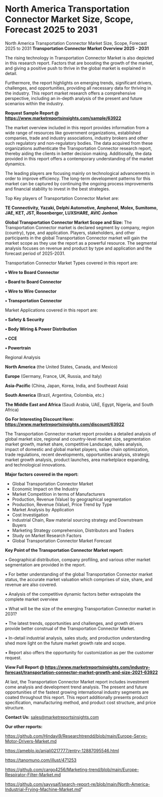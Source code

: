 # North America Transportation Connector Market Size, Scope, Forecast 2025 to 2031
North America Transportation Connector Market Size, Scope, Forecast 2025 to 2031
<Strong> Transportation Connector Market Overview 2025 - 2031</strong>

The rising technology in Transportation Connector Market is also depicted in this research report. Factors that are boosting the growth of the market, and giving a positive push to thrive in the global market is explained in detail.

Furthermore, the report highlights on emerging trends, significant drivers, challenges, and opportunities, providing all necessary data for thriving in the industry. This report market research offers a comprehensive perspective, including an in-depth analysis of the present and future scenarios within the industry.

<strong>Request Sample Report @ <a href=https://www.marketreportsinsights.com/sample/63922>https://www.marketreportsinsights.com/sample/63922</a></strong>

The market overview included in this report provides information from a wide range of resources like government organizations, established companies, trade and industry associations, industry brokers and other such regulatory and non-regulatory bodies. The data acquired from these organizations authenticate the Transportation Connector research report, thereby aiding the clients in better decision making. Additionally, the data provided in this report offers a contemporary understanding of the market dynamics.

The leading players are focusing mainly on technological advancements in order to improve efficiency. The long-term development patterns for this market can be captured by continuing the ongoing process improvements and financial stability to invest in the best strategies.

Top Key players of Transportation Connector Market are:

<strong>TE Connectivity, Yazaki, Delphi Automotive, Amphenol, Molex, Sumitomo, JAE, KET, JST, Rosenberger, LUXSHARE, AVIC Jonhon</strong>

<strong><b>Global Transportation Connector Market Scope and Size:</b></strong>
The Transportation Connector market is declared segment by company, region (country), type, and application. Players, stakeholders, and other participants in the global Transportation Connector market will gain the market scope as they use the report as a powerful resource. The segmental analysis focuses on revenue and product by type and application and the forecast period of 2025-2031.

Transportation Connector Market Types covered in this report are:

<strong>• Wire to Board Connector

• Board to Board Connector

• Wire to Wire Connector

• Transportation Connector</strong>

Market Applications covered in this report are:

<strong>• Safety & Security

• Body Wiring & Power Distribution

• CCE

• Powertrain</strong> 

Regional Analysis

<strong>North America</strong> (the United States, Canada, and Mexico)

<strong>Europe</strong> (Germany, France, UK, Russia, and Italy)

<strong>Asia-Pacific</strong> (China, Japan, Korea, India, and Southeast Asia)

<strong>South America</strong> (Brazil, Argentina, Colombia, etc.)

<strong>The Middle East and Africa</strong> (Saudi Arabia, UAE, Egypt, Nigeria, and South Africa)

<strong>Go For Interesting Discount Here: <a href=https://www.marketreportsinsights.com/discount/63922>https://www.marketreportsinsights.com/discount/63922</a></strong>

The Transportation Connector market report provides a detailed analysis of global market size, regional and country-level market size, segmentation market growth, market share, competitive Landscape, sales analysis, impact of domestic and global market players, value chain optimization, trade regulations, recent developments, opportunities analysis, strategic market growth analysis, product launches, area marketplace expanding, and technological innovations.

<strong><b>Major factors covered in the report:</b></strong>
<ul>
  <li>Global Transportation Connector Market </li>
  <li>Economic Impact on the Industry</li>
  <li>Market Competition in terms of Manufacturers</li>
  <li>Production, Revenue (Value) by geographical segmentation</li>
  <li>Production, Revenue (Value), Price Trend by Type</li>
  <li>Market Analysis by Application</li>
  <li>Cost Investigation</li>
  <li>Industrial Chain, Raw material sourcing strategy and Downstream Buyers</li>
  <li>Marketing Strategy comprehension, Distributors and Traders</li>
  <li>Study on Market Research Factors</li>
  <li>Global Transportation Connector Market Forecast</li>
</ul>

<strong><b>Key Point of the Transportation Connector Market report:</b></strong>

• Geographical distribution, company profiling, and various other market segmentation are provided in the report.

• For better understanding of the global Transportation Connector market status, the accurate market valuation which comprises of size, share, and revenue are also covered.

• Analysis of the competitive dynamic factors better extrapolate the complete market overview

• What will be the size of the emerging Transportation Connector market in 2031?

• The latest trends, opportunities and challenges, and growth drivers provide better construal of the Transportation Connector Market.

• In-detail industrial analysis, sales study, and production understanding shed more light on the future market growth rate and scope.

• Report also offers the opportunity for customization as per the customer request.

<strong><b>View Full Report @ <a href=https://www.marketreportsinsights.com/industry-forecast/transportation-connector-market-growth-and-size-2021-63922>https://www.marketreportsinsights.com/industry-forecast/transportation-connector-market-growth-and-size-2021-63922</a></b></strong>


At last, the Transportation Connector Market report includes investment come analysis and development trend analysis. The present and future opportunities of the fastest growing international industry segments are coated throughout this report. This report additionally presents product specification, manufacturing method, and product cost structure, and price structure.

<strong>Contact Us:</strong>
sales@marketreportsinsights.com

<strong>Our other reports:</strong>

<a href=https://github.com/Hindavi9/Researchtrendd/blob/main/Europe-Servo-Motor-Drivers-Market.md>https://github.com/Hindavi9/Researchtrendd/blob/main/Europe-Servo-Motor-Drivers-Market.md</a>

<a href=https://ameblo.jp/anjali0217777/entry-12887095546.html>https://ameblo.jp/anjali0217777/entry-12887095546.html</a>

<a href=https://tanomuno.com/illust/471253>https://tanomuno.com/illust/471253</a>

<a href=https://github.com/cargo4256/Marketing-trend/blob/main/Europe-Respirator-Filter-Market.md>https://github.com/cargo4256/Marketing-trend/blob/main/Europe-Respirator-Filter-Market.md</a>

<a href=https://github.com/sayysaif/search-report-re/blob/main/North-America-Industrial-Frying-Machine-Market.md>https://github.com/sayysaif/search-report-re/blob/main/North-America-Industrial-Frying-Machine-Market.md</a>"
